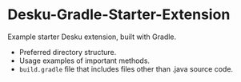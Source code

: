 # Desku-Gradle-Starter-Extension
Example starter Desku extension, built with Gradle.

- Preferred directory structure.
- Usage examples of important methods.
- `build.gradle` file that includes files other than .java source code.